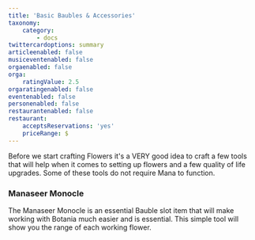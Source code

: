 ```yaml
---
title: 'Basic Baubles & Accessories'
taxonomy:
    category:
        - docs
twittercardoptions: summary
articleenabled: false
musiceventenabled: false
orgaenabled: false
orga:
    ratingValue: 2.5
orgaratingenabled: false
eventenabled: false
personenabled: false
restaurantenabled: false
restaurant:
    acceptsReservations: 'yes'
    priceRange: $
---
```


Before we start crafting Flowers it's a VERY good idea to craft a few tools that will help when it comes to setting up flowers and a few quality of life upgrades. Some of these tools do not require Mana to function.

### Manaseer Monocle
The Manaseer Monocle is an essential Bauble slot item that will make working with Botania much easier and is essential. This simple tool will show you the range of each working flower.



